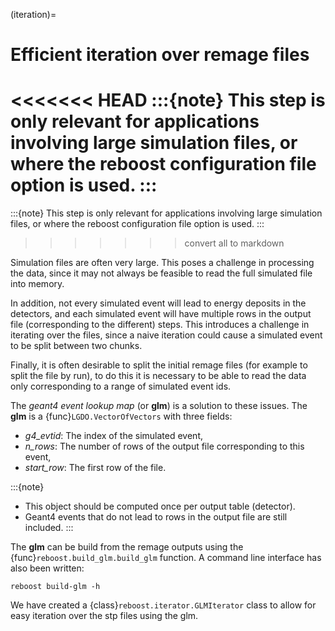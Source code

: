 (iteration)=

# Efficient iteration over remage files

<<<<<<< HEAD
:::{note}
This step is only relevant for applications involving large simulation
files, or where the reboost configuration file option is used.
:::
=======
:::{note} This step is only relevant for applications involving large simulation
files, or where the reboost configuration file option is used. :::
>>>>>>> convert all to markdown

Simulation files are often very large. This poses a challenge in processing the
data, since it may not always be feasible to read the full simulated file into
memory.

In addition, not every simulated event will lead to energy deposits in the
detectors, and each simulated event will have multiple rows in the output file
(corresponding to the different) steps. This introduces a challenge in iterating
over the files, since a naive iteration could cause a simulated event to be
split between two chunks.

Finally, it is often desirable to split the initial remage files (for example to
split the file by run), to do this it is necessary to be able to read the data
only corresponding to a range of simulated event ids.

The _geant4 event lookup map_ (or **glm**) is a solution to these issues. The
**glm** is a {func}`LGDO.VectorOfVectors` with three fields:

- _g4_evtid_: The index of the simulated event,
- _n_rows_: The number of rows of the output file corresponding to this event,
- _start_row_: The first row of the file.

:::{note}

- This object should be computed once per output table (detector).
- Geant4 events that do not lead to rows in the output file are still included.
  :::

The **glm** can be build from the remage outputs using the
{func}`reboost.build_glm.build_glm` function. A command line interface has also
been written:

```console
reboost build-glm -h
```

We have created a {class}`reboost.iterator.GLMIterator` class to allow for easy
iteration over the stp files using the glm.
